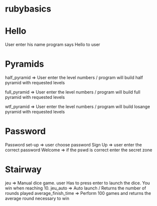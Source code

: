 # rubybasics

# Hello
User enter his name
program says Hello to user

# Pyramids
half_pyramid => User enter the level numbers / program will build half pyramid with requested levels

full_pyramid => User enter the level numbers / program will build full pyramid with requested levels 

wtf_pyramid => User enter the level numbers / program will build losange pyramid with requested levels 

# Password
Password set-up => user choose password
Sign Up => user enter the correct password
Welcome => if the pswd is correct enter the secret zone

# Stairway
jeu => Manual dice game. user Has to press enter to launch the dice. You win when reaching 10.
jeu_auto => Auto launch / Returns the number of rounds played
average_finish_time => Perform 100 games and returns the average round necessary to win
